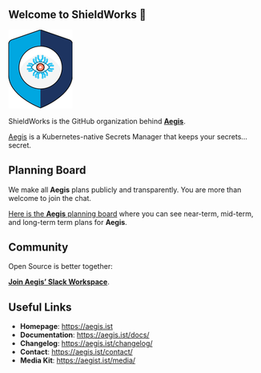 ## Welcome to ShieldWorks 👋

![Aegis](profile/assets/aegis-icon.png)

ShieldWorks is the GitHub organization behind [**Aegis**](https://aegis.ist).

[Aegis](https://aegis.ist) is a Kubernetes-native Secrets Manager that keeps
your secrets… secret.

## Planning Board

We make all **Aegis** plans publicly and transparently. You are more than welcome to join the chat.

[Here is the **Aegis** planning board](https://github.com/orgs/shieldworks/projects/1/views/4)
where you can see near-term, mid-term, and long-term term plans for **Aegis**.

## Community

Open Source is better together:

[**Join Aegis’ Slack Workspace**][slack-invite].

## Useful Links

* **Homepage**: <https://aegis.ist>
* **Documentation**: <https://aegis.ist/docs/>
* **Changelog**: <https://aegis.ist/changelog/>
* **Contact**: <https://aegis.ist/contact/>
* **Media Kit**: <https://aegist.ist/media/>

[slack-invite]: https://join.slack.com/t/aegis-6n41813/shared_invite/zt-1myzqdi6t-jTvuRd1zDLbHX0gN8VkCqg "Join aegis.slack.com"


